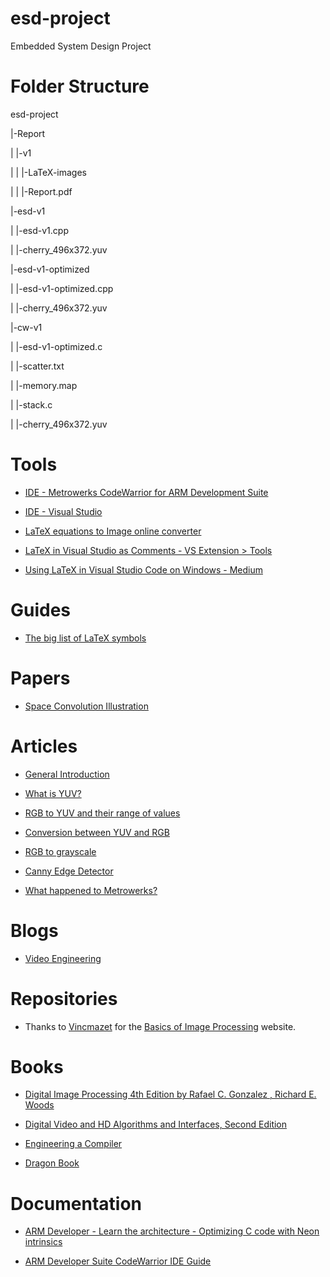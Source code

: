 # esd-project
Embedded System Design Project

# Folder Structure

esd-project

|-Report

| |-v1

| | |-LaTeX-images

| | |-Report.pdf

|-esd-v1

| |-esd-v1.cpp

| |-cherry_496x372.yuv

|-esd-v1-optimized

| |-esd-v1-optimized.cpp

| |-cherry_496x372.yuv

|-cw-v1

| |-esd-v1-optimized.c

| |-scatter.txt

| |-memory.map

| |-stack.c

| |-cherry_496x372.yuv

# Tools

 - [IDE - Metrowerks CodeWarrior for ARM Development Suite](http://www.metrowerks.com/)

 - [IDE - Visual Studio](https://visualstudio.microsoft.com/)

 - [LaTeX equations to Image online converter](https://latex2image.joeraut.com/)

 - [LaTeX in Visual Studio as Comments - VS Extension > Tools](https://marketplace.visualstudio.com/items?itemName=vs-publisher-1305558.VsTeXCommentsExtension2022)

 - [Using LaTeX in Visual Studio Code on Windows - Medium](https://guillaumeblanchet.medium.com/using-latex-in-visual-studio-code-on-windows-121032043dad)

# Guides

 - [The big list of LaTeX symbols](https://ftp.cc.uoc.gr/mirrors/CTAN/info/symbols/comprehensive/symbols-a4.pdf)

# Papers

 - [Space Convolution Illustration](https://www.researchgate.net/figure/Schematic-illustration-of-a-convolutional-operation-The-convolutional-kernel-shifts-over_fig2_332190148)

# Articles

 - [General Introduction](https://en.wikipedia.org/wiki/Digital_image_processing)

 - [What is YUV?](https://www.pcmag.com/encyclopedia/term/yuv)

 - [RGB to YUV and their range of values](https://dexonsystems.com/blog/rgb-yuv-color-spaces#:~:text=Like%20any%20color%20space%2C%20YUV%20space%20uses%20mathematical,U%20and%20V%20range%20from%20-0.5%20to%200.5.)

 - [Conversion between YUV and RGB](https://www.pcmag.com/encyclopedia/term/yuvrgb-conversion-formulas)

 - [RGB to grayscale](https://www.baeldung.com/cs/convert-rgb-to-grayscale)

 - [Canny Edge Detector](https://en.wikipedia.org/wiki/Canny_edge_detector)

 - [What happened to Metrowerks?](https://theqalead.com/general/what-happened-to-metrowerks/)

# Blogs

 - [Video Engineering](https://poynton.ca/Poynton-video-eng.html)

# Repositories

 - Thanks to [Vincmazet](https://github.com/vincmazet) for the [Basics of Image Processing](https://vincmazet.github.io/bip/) website.

# Books

 - [Digital Image Processing 4th Edition by Rafael C. Gonzalez , Richard E. Woods](https://studylib.net/doc/25705174/digital-image-processing-4th-ed.---r.-gonzalez--r.-woods-...)

 - [Digital Video and HD Algorithms and Interfaces, Second Edition](https://shop.elsevier.com/books/digital-video-and-hd/poynton/978-0-12-391926-7)

 - [Engineering a Compiler](https://shop.elsevier.com/books/engineering-a-compiler/cooper/978-0-12-815412-0)

 - [Dragon Book](https://suif.stanford.edu/dragonbook/)

# Documentation

 - [ARM Developer - Learn the architecture -  Optimizing C code with Neon intrinsics](https://developer.arm.com/documentation/102467/0201?lang=en)

 - [ARM Developer Suite CodeWarrior IDE Guide](https://developer.arm.com/documentation/dui0065/d?lang=en)


